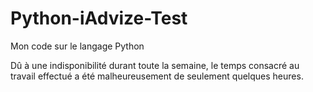 # Python-iAdvize-Test
Mon code sur le langage Python

Dû à une indisponibilité durant toute la semaine, le temps consacré au travail effectué a été malheureusement de seulement quelques heures.
